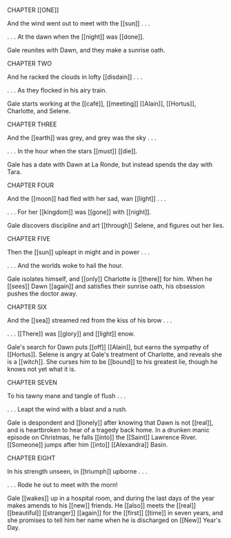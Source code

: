 CHAPTER [[ONE]]

And the wind went out to meet with the [[sun]] . . .

. . . At the dawn when the [[night]] was [[done]].

Gale reunites with Dawn, and they make a sunrise oath.

CHAPTER TWO

And he racked the clouds in lofty [[disdain]] . . .

. . . As they flocked in his airy train.

Gale starts working at the [[café]], [[meeting]] [[Alain]], [[Hortus]], Charlotte, and Selene.

CHAPTER THREE

And the [[earth]] was grey, and grey was the sky . . .

. . . In the hour when the stars [[must]] [[die]].

Gale has a date with Dawn at La Ronde, but instead spends the day with Tara.

CHAPTER FOUR

And the [[moon]] had fled with her sad, wan [[light]] . . .

. . . For her [[kingdom]] was [[gone]] with [[night]].

Gale discovers discipline and art [[through]] Selene, and figures out her lies.

CHAPTER FIVE

Then the [[sun]] upleapt in might and in power . . .

. . . And the worlds woke to hail the hour.

Gale isolates himself, and [[only]] Charlotte is [[there]] for him. When he [[sees]] Dawn [[again]] and satisfies their sunrise oath, his obsession pushes the doctor away.

CHAPTER SIX

And the [[sea]] streamed red from the kiss of his brow . . .

. . . [[There]] was [[glory]] and [[light]] enow.

Gale's search for Dawn puts [[off]] [[Alain]], but earns the sympathy of [[Hortus]]. Selene is angry at Gale's treatment of Charlotte, and reveals she is a [[witch]]. She curses him to be [[bound]] to his greatest lie, though he knows not yet what it is.

CHAPTER SEVEN

To his tawny mane and tangle of flush . . .

. . . Leapt the wind with a blast and a rush.

Gale is despondent and [[lonely]] after knowing that Dawn is not [[real]], and is heartbroken to hear of a tragedy back home. In a drunken manic episode on Christmas, he falls [[into]] the [[Saint]] Lawrence River. [[Someone]] jumps after him [[into]] [[Alexandra]] Basin.

CHAPTER EIGHT

In his strength unseen, in [[triumph]] upborne . . .

. . . Rode he out to meet with the morn!

Gale [[wakes]] up in a hospital room, and during the last days of the year makes amends to his [[new]] friends. He [[also]] meets the [[real]] [[beautiful]] [[stranger]] [[again]] for the [[first]] [[time]] in seven years, and she promises to tell him her name when he is discharged on [[New]] Year's Day.